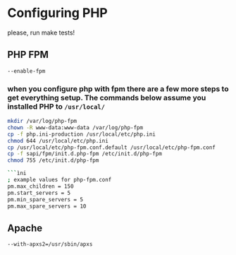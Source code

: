 # Configuring PHP
please, run make tests!

## PHP FPM

`--enable-fpm`

### when you configure php with fpm there are a few more steps to get everything setup. The commands below assume you installed PHP to `/usr/local/`

```bash
mkdir /var/log/php-fpm
chown -R www-data:www-data /var/log/php-fpm
cp -f php.ini-production /usr/local/etc/php.ini
chmod 644 /usr/local/etc/php.ini
cp /usr/local/etc/php-fpm.conf.default /usr/local/etc/php-fpm.conf
cp -f sapi/fpm/init.d.php-fpm /etc/init.d/php-fpm
chmod 755 /etc/init.d/php-fpm

```ìni
; example values for php-fpm.conf
pm.max_children = 150
pm.start_servers = 5
pm.min_spare_servers = 5
pm.max_spare_servers = 10
```

## Apache

`--with-apxs2=/usr/sbin/apxs`


